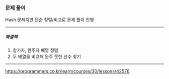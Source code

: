 ### 문제 풀이

Hash 문제지만 단순 정렬/비교로 문제 풀이 진행

***

##### 해결책
1. 참가자, 완주자 배열 정렬
2. 두 배열을 비교해 완주 못한 선수 찾기

***

https://programmers.co.kr/learn/courses/30/lessons/42576